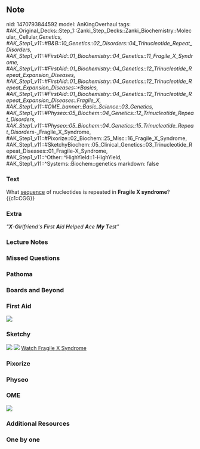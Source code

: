 ## Note
nid: 1470793844592
model: AnKingOverhaul
tags: #AK_Original_Decks::Step_1::Zanki_Step_Decks::Zanki_Biochemistry::Molecular,_Cellular,_Genetics, #AK_Step1_v11::#B&B::10_Genetics::02_Disorders::04_Trinucleotide_Repeat_Disorders, #AK_Step1_v11::#FirstAid::01_Biochemistry::04_Genetics::11_Fragile_X_Syndrome, #AK_Step1_v11::#FirstAid::01_Biochemistry::04_Genetics::12_Trinucleotide_Repeat_Expansion_Diseases, #AK_Step1_v11::#FirstAid::01_Biochemistry::04_Genetics::12_Trinucleotide_Repeat_Expansion_Diseases::*Basics, #AK_Step1_v11::#FirstAid::01_Biochemistry::04_Genetics::12_Trinucleotide_Repeat_Expansion_Diseases::Fragile_X, #AK_Step1_v11::#OME_banner::Basic_Science::03_Genetics, #AK_Step1_v11::#Physeo::05_Biochem::04_Genetics::12_Trinucleotide_Repeat_Disorders, #AK_Step1_v11::#Physeo::05_Biochem::04_Genetics::15_Trinucleotide_Repeat_Disorders_-_Fragile_X_Syndrome, #AK_Step1_v11::#Pixorize::02_Biochem::25_Misc::16_Fragile_X_Syndrome, #AK_Step1_v11::#SketchyBiochem::05_Clinical_Genetics::03_Trinucleotide_Repeat_Diseases::01_Fragile-X_Syndrome, #AK_Step1_v11::^Other::^HighYield::1-HighYield, #AK_Step1_v11::^Systems::Biochem::genetics
markdown: false

### Text
<div>
  What <u>sequence</u> of nucleotides is repeated in <b>Fragile X
  syndrome</b>?
</div>
<div>
  {{c1::CGG}}
</div>

### Extra
<i>"<b>X</b>-<b>G</b>irlfriend's <b>F</b>irst <b>A</b>id
<b>H</b>elped <b>A</b>ce <b>My T</b>est"</i>

### Lecture Notes


### Missed Questions


### Pathoma


### Boards and Beyond


### First Aid
<img src="tmpiUobkz.png">

### Sketchy
<img src="Screen%20Shot%202021-02-01%20at%2009.28.42.jpg">
<img src="Screen%20Shot%202021-02-01%20at%2009.28.53.jpg"> <a href=
"https://dashboard.sketchy.com/study/medical/courses/medical-biochemistry/units/medical-biochemistry-clinical-genetics/videos/medical-biochemistry-clinical-genetics-trinucleotide-repeat-diseases-fragile-x-syndrome?utm_source=anki&utm_medium=partnership&utm_campaign=february_update&utm_content=medical">
Watch Fragile X Syndrome</a>

### Pixorize


### Physeo


### OME
<div class="ome-widget">
  <a href="https://onlinemeded.org/spa/genetics?ref=anki"><img src=
  "_OME_AnkiFlashcards_Topic_3.png"></a>
</div>

### Additional Resources


### One by one

